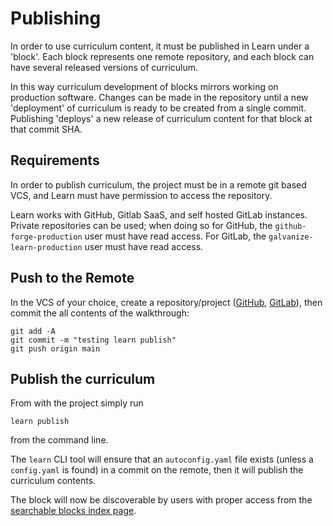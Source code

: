 # Publishing

In order to use curriculum content, it must be published in Learn under a 'block'. Each block represents one remote repository, and each block can have several released versions of curriculum.

In this way curriculum development of blocks mirrors working on production software. Changes can be made in the repository until a new 'deployment' of curriculum is ready to be created from a single commit. Publishing 'deploys' a new release of curriculum content for that block at that commit SHA.

## Requirements

In order to publish curriculum, the project must be in a remote git based VCS, and Learn must have permission to access the repository.

Learn works with GitHub, Gitlab SaaS, and self hosted GitLab instances. Private repositories can be used; when doing so for GitHub, the `github-forge-production` user must have read access. For GitLab, the `galvanize-learn-production` user must have read access.

## Push to the Remote

In the VCS of your choice, create a repository/project ([GitHub](https://docs.github.com/en/migrations/importing-source-code/using-the-command-line-to-import-source-code/adding-locally-hosted-code-to-github), [GitLab](https://docs.gitlab.com/ee/user/project/)), then commit the all contents of the walkthrough:
```
git add -A
git commit -m "testing learn publish"
git push origin main
```

## Publish the curriculum

From with the project simply run
```
learn publish
```
from the command line.

The `learn` CLI tool will ensure that an `autoconfig.yaml` file exists (unless a `config.yaml` is found) in a commit on the remote, then it will publish the curriculum contents.

The block will now be discoverable by users with proper access from the [searchable blocks index page](https://learn-2.galvanize.com/blocks).
